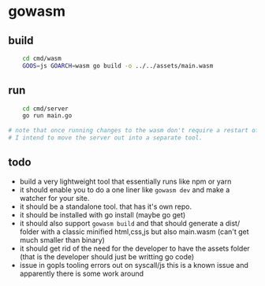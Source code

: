 # gowasm

## build

```sh
    cd cmd/wasm
    GOOS=js GOARCH=wasm go build -o ../../assets/main.wasm
```

## run

```sh
    cd cmd/server
    go run main.go
    
# note that once running changes to the wasm don't require a restart of the server
# I intend to move the server out into a separate tool.
```

## todo
- build a very lightweight tool that essentially runs like npm or yarn
- it should enable you to do a one liner like `gowasm dev` and make a watcher for your site.
- it should be a standalone tool. that has it's own repo.
- it should be installed with go install (maybe go get)
- it should also support `gowasm build` and that should generate a dist/ folder with a classic minified html,css,js but also main.wasm  (can't get much smaller than binary)
- it should get rid of the need for the developer to have the assets folder (that is the developer should just be writting go code)
- issue in gopls tooling errors out on syscall/js this is a known issue and apparently there is some work around
